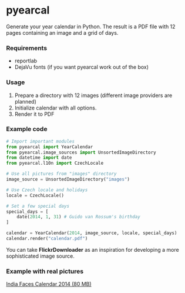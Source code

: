 pyearcal
========
Generate your year calendar in Python. The result is a PDF file with 12 pages containing an image and a grid of days.

### Requirements
* reportlab
* DejaVu fonts (if you want pyearcal work out of the box)

### Usage

1. Prepare a directory with 12 images (different image providers are planned)
2. Initialize calendar with all options.
3. Render it to PDF

### Example code

```python
# Import important modules
from pyearcal import YearCalendar
from pyearcal.image_sources import UnsortedImageDirectory
from datetime import date
from pyearcal.l10n import CzechLocale

# Use all pictures from "images" directory
image_source = UnsortedImageDirectory("images")

# Use Czech locale and holidays
locale = CzechLocale()

# Set a few special days
special_days = [
    date(2014, 1, 31) # Guido van Rossum's birthday
]

calendar = YearCalendar(2014, image_source, locale, special_days)
calendar.render("calendar.pdf")
```

You can take **FlickrDownloader** as an inspiration for developing a more sophisticated image source.

### Example with real pictures

[India Faces Calendar 2014 (80 MB)](http://pyearcal.vzdusne.cz/calendar.pdf)
